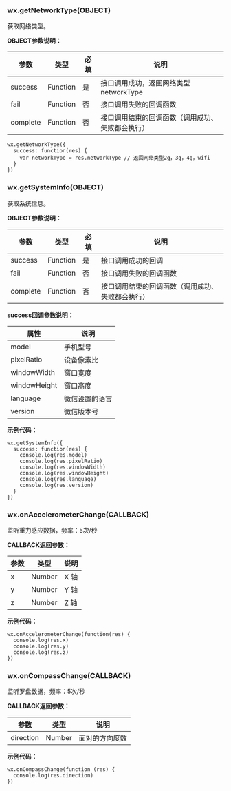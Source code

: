 ### wx.getNetworkType\(OBJECT\)

获取网络类型。

**OBJECT参数说明：**

| 参数 | 类型 | 必填 | 说明 |
| --- | --- | --- | --- |
| success | Function | 是 | 接口调用成功，返回网络类型 networkType |
| fail | Function | 否 | 接口调用失败的回调函数 |
| complete | Function | 否 | 接口调用结束的回调函数（调用成功、失败都会执行） |

```
wx.getNetworkType({
  success: function(res) {
    var networkType = res.networkType // 返回网络类型2g，3g，4g，wifi
  }
})
```

### wx.getSystemInfo\(OBJECT\)

获取系统信息。

**OBJECT参数说明：**

| 参数 | 类型 | 必填 | 说明 |
| --- | --- | --- | --- |
| success | Function | 是 | 接口调用成功的回调 |
| fail | Function | 否 | 接口调用失败的回调函数 |
| complete | Function | 否 | 接口调用结束的回调函数（调用成功、失败都会执行） |

**success回调参数说明：**

| 属性 | 说明 |
| --- | --- |
| model | 手机型号 |
| pixelRatio | 设备像素比 |
| windowWidth | 窗口宽度 |
| windowHeight | 窗口高度 |
| language | 微信设置的语言 |
| version | 微信版本号 |

**示例代码：**

```
wx.getSystemInfo({
  success: function(res) {
    console.log(res.model)
    console.log(res.pixelRatio)
    console.log(res.windowWidth)
    console.log(res.windowHeight)
    console.log(res.language)
    console.log(res.version)
  }
})
```

### wx.onAccelerometerChange\(CALLBACK\)

监听重力感应数据，频率：5次/秒

**CALLBACK返回参数：**

| 参数 | 类型 | 说明 |
| --- | --- | --- |
| x | Number | X 轴 |
| y | Number | Y 轴 |
| z | Number | Z 轴 |

**示例代码：**

```
wx.onAccelerometerChange(function(res) {
  console.log(res.x)
  console.log(res.y)
  console.log(res.z)
})
```

### wx.onCompassChange\(CALLBACK\)

监听罗盘数据，频率：5次/秒

**CALLBACK返回参数：**

| 参数 | 类型 | 说明 |
| --- | --- | --- |
| direction | Number | 面对的方向度数 |

**示例代码：**

```
wx.onCompassChange(function (res) {
  console.log(res.direction)
})
```

